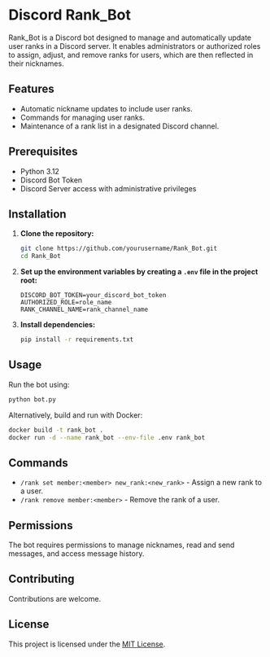 
# Discord Rank_Bot

Rank_Bot is a Discord bot designed to manage and automatically update user ranks in a Discord server. It enables administrators or authorized roles to assign, adjust, and remove ranks for users, which are then reflected in their nicknames.

## Features

- Automatic nickname updates to include user ranks.
- Commands for managing user ranks.
- Maintenance of a rank list in a designated Discord channel.

## Prerequisites

- Python 3.12
- Discord Bot Token
- Discord Server access with administrative privileges

## Installation

1. **Clone the repository:**
   ```bash
   git clone https://github.com/yourusername/Rank_Bot.git
   cd Rank_Bot
   ```

2. **Set up the environment variables by creating a `.env` file in the project root:**
   ```
   DISCORD_BOT_TOKEN=your_discord_bot_token
   AUTHORIZED_ROLE=role_name
   RANK_CHANNEL_NAME=rank_channel_name
   ```

3. **Install dependencies:**
   ```bash
   pip install -r requirements.txt
   ```

## Usage

Run the bot using:
```bash
python bot.py
```

Alternatively, build and run with Docker:
```bash
docker build -t rank_bot .
docker run -d --name rank_bot --env-file .env rank_bot
```

## Commands

- `/rank set member:<member> new_rank:<new_rank>` - Assign a new rank to a user.
- `/rank remove member:<member>` - Remove the rank of a user.

## Permissions

The bot requires permissions to manage nicknames, read and send messages, and access message history.

## Contributing

Contributions are welcome.

## License

This project is licensed under the [MIT License](LICENSE).
